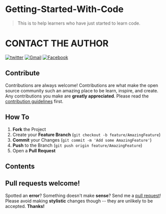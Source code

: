 # Getting-Started-With-Code
>This is to help learners who have just started to learn code.
# CONTACT THE AUTHOR

[![twitter](http://i.imgur.com/tXSoThF.png)](https://www.linkedin.com/in/chandan-kr-44aaa51b6/)
[![Gmail](http://i.imgur.com/yCsTjba.png)](https://mail.google.com/mail/u/0/#inbox)
[![Facebook](https://img.shields.io/badge/Chat_on-Facebook-<COLOR>.svg)](https://www.facebook.com/profile.php?id=100053187492538)
## Contribute

Contributions are always welcome!
Contributions are what make the open source community such an amazing place to be learn, inspire, and create. Any contributions you make are **greatly appreciated**.
Please read the [contribution guidelines](CONTRIBUTION.md) first.

## How To
1. **Fork** the Project
2. Create your **Feature Branch** (`git checkout -b feature/AmazingFeature`)
3. **Commit** your Changes (`git commit -m 'Add some AmazingFeature'`)
4. **Push** to the Branch (`git push origin feature/AmazingFeature`)
5. Open a **Pull Request**

## Contents
## Pull requests welcome!

Spotted an **error**? Something doesn't make **sense**? Send me a [pull
request](https://github.com/noffle/art-of-readme/pulls)! Please avoid making
**stylistic** changes though -- they are unlikely to be accepted. **Thanks!**

